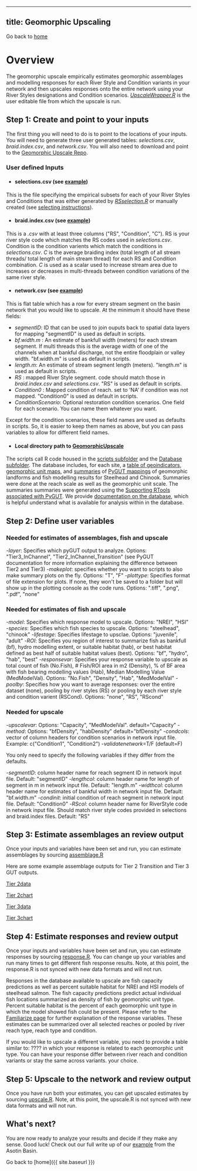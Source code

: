 
---
title: Geomorphic Upscaling
---

Go back to [home]()

# Overview
The geomorphic upscale empirically estimates geomorphic assemblages and modelling responses for each River Style and Condition variants in your network and then upscales responses onto the entire network using your River Styles designations and Condition scenarios. [*UpscaleWrapper.R*](https://github.com/natalie-kramer/GeomorphicUpscale/tree/master/UpscaleWrapper.R) is the user editable file from which the upscale is run. 

## Step 1: Create and point to your inputs
The first thing you will need to do is to point to the locations of your inputs. You will need to generate three user generated tables: *selections.csv*, *braid.index.csv*, and *network.csv*.  You will also need to download and point to the [Geomorphic Upscale Repo](https://github.com/natalie-kramer/GeomorphicUpscale). 

### User defined Inputs ###
- #### selections.csv (see [example](https://github.com/natalie-kramer/GeomorphicUpscale/blob/master/AsotinUpscale/Inputs/braid.index.csv)) #### 
This is the file specifying the empirical subsets for each of your River Styles and Conditions that was either generated by [*RSselection.R*](https://github.com/natalie-kramer/GeomorphicUpscale/tree/master/scripts/RSselection.R) or manually created (see [selecting instructions](https://github.com/natalie-kramer/GeomorphicUpscale/tree/master/docs/selecting.md)). 

- #### braid.index.csv (see [example](https://github.com/natalie-kramer/GeomorphicUpscale/blob/master/AsotinUpscale/Inputs/braid.index.csv)) ####
This is a *.csv* with at least three columns ("RS", "Condition", "C").  RS is your river style code which matches the RS codes used in *selections.csv*. Condition is the condition varients which match the conditions in *selections.csv*. *C* is the average braiding index (total length of all stream threads/ total length of main stream thread) for each RS and Condition combination. *C* is used as a scalar used to increase stream area due to increases or decreases in multi-threads between condition variations of the same river style.  

- #### network.csv (see [example](https://github.com/natalie-kramer/GeomorphicUpscale/blob/master/AsotinUpscale/Inputs/network.csv))  ####
This is flat table which has a row for every stream segment on the basin network that you would like to upscale. At the minimum it should have these fields:
 -  *segmentID*:  ID that can be used to join ouputs back to spatial data layers for mapping "segmentID" is used as default in scripts.
 - *bf.width.m* : An estimate of bankfull width (meters) for each stream segment.  If multi threads this is the average width of one of the channels when at bankful discharge, not the entire floodplain or valley width. "bf.width.m" is used as default in scripts.
 - *length.m*: An estimate of stream segment length (meters). "length.m" is used as default in scripts.
 -  *RS* : mapped River Style segment.  code should match those in *braid.index.csv* and *selections.csv*. "RS" is used as default in scripts.
 -  *Condition0* : Mapped condition of reach. set to 'NA' if condition was not mapped. "Condition0" is used as default in scripts.
 - *ConditionScenario*: Optional restoration condition scenarios. One field for each scenario.  You can name them whatever you want.

Except for the condition scenarios, these field names are used as defaults in scripts. So, it is easier to keep them names as above, but you can pass variables to allow for different field names.
 
- #### Local directory path to [GeomorphicUpscale](https://github.com/natalie-kramer/GeomorphicUpscale)  ####
The scripts call R code housed in the [scripts subfolder](https://github.com/natalie-kramer/GeomorphicUpscale/tree/master/scripts) and the [Database subfolder](https://github.com/natalie-kramer/GeomorphicUpscale/tree/master/Database). The database includes, for each site, a [table of geoindicators](https://github.com/natalie-kramer/GeomorphicUpscale/tree/master/Database/Database_reachcharacteristics.csv), [geomorphic unit maps](https://github.com/natalie-kramer/GeomorphicUpscale/Database/Maps.7z), and [summaries](https://github.com/natalie-kramer/GeomorphicUpscale/tree/master/Database/Metrics) of [PyGUT mappings](http://gut.riverscapes.xyz/) of geomorphic landforms and fish modelling results for Steelhead and Chinook. Summaries were done at the reach scale as well as the geomorphic unit scale. The summaries summaries were generated using the [Supporting RTools associated with PyGUT](https://github.com/Riverscapes/pyGUT/tree/master/SupportingTools/RScripts/Development). We provide [documentation on the database](familiarizing.md), which is helpful understand what is available for analysis within in the database.
 
## Step 2: Define user variables

### Needed for estimates of assemblages, fish and upscale ###
-*layer*: Specifies which pyGUT output to analyze. Options: "Tier3_InChannel", "Tier2_InChannel_Transition" (see PyGUT documentation for more information explaining the difference between Tier2 and Tier3)
-*makeplot*: specifies whether you want to scripts to also make summary plots on the fly. Options: "T", "F"
-*plottype*: Specifies format of file extension for plots. If none, they won't be saved to a folder but will show up in the plotting console as the code runs. Options: ".tiff", ".png", ".pdf", "none"
### Needed for estimates of fish and upscale ###
-*model*: Specifies which response model to upscale. Options: "NREI", "HSI"
-*species*: Specifies which fish species to upscale. Options: "steelhead", "chinook"
-*lifestage*: Specifies lifestage to upsclae. Options: "juvenile", "adult"
-*ROI*: Specifies you region of interest to summarize fish as bankfull (bf), hydro modelling extent, or suitable habitat (hab), or best habitat defined as best half of suitable habitat values (best). Options: "bf", "hydro", "hab", "best"
-*responsevar*: Specifies your response variable to upscale as total count of fish (No.Fish), # Fish/ROI area in m2 (Density), % of BF area with fish bearing modelling values (Hab), Median Modelling Value (MedModelVal). Options: "No.Fish", "Density", "Hab", "MedModelVal"
-*poolby*: Specifies how you want to average responses: over the entire dataset (none), pooling by river styles (RS) or pooling by each river style and condition varient (RSCond). Options: "none", "RS", "RScond"
### Needed for upscale ###
-*upscalevar*: Options: "Capacity", "MedModelVal".  default="Capacity"
-*method*: Options: "bfDensity", "habDensity" default="bfDensity"
-*condcols*: vector of column headers for condition scenarios in network input file. Example: c("Condition1", "Condition2")
-*validatenetwork*=T/F (default=F)

You only need to specify the following variables if they differ from the defaults.

-*segmentID*: column header name for reach segment ID in network input file. Default: "segmentID"
-*lengthcol*: column header name for length of segment in m in network input file. Default: "length.m"
-*widthcol*: column header name for estimates of bankful width in network input file. Default: "bf.width.m"
-*condinit*: initial condition of reach segment in network input file. Default: "Condition0"
-*RScol*: column header name for RiverStyle code in network input file. Should match river style codes provided in selections and braid.index files. Default: "RS"
 
## Step 3: Estimate assemblages an review output

Once your inputs and variables have been set and run, you can estimate assemblages by sourcing [assemblage.R](https://github.com/natalie-kramer/GeomorphicUpscale/tree/master/scripts/assemblage.R)


Here are some example assemblage outputs for Tier 2 Transition and Tier 3 GUT outputs.

[Tier 2data](https://github.com/natalie-kramer/GeomorphicUpscale/tree/master/docs/assets/Tier2_assemblage.PNG)

[Tier 2chart](https://github.com/natalie-kramer/GeomorphicUpscale/tree/master/docs/assets/Tier3_InChannel_Transition_assemblage.tiff)

[Tier 3data](https://github.com/natalie-kramer/GeomorphicUpscale/tree/master/docs/assets/Tier3_assemblage.PNG)

[Tier 3chart](https://github.com/natalie-kramer/GeomorphicUpscale/tree/master/docs/assets/Tier3_InChannel_assemblage.tiff)


## Step 4: Estimate responses and review output

Once your inputs and variables have been set and run, you can estimate responses by sourcing [response.R](https://github.com/natalie-kramer/GeomorphicUpscale/tree/master/scripts/assemblage.R). You can change up your variables and run many times to get different fish response results. Note, at this point, the response.R is not synced with new data formats and will not run.

Responses in the database available to upscale are fish capacity predictions as well as percent suitable habitat for NREI and HSI models of steelhead salmon.  The fish capacity predictions predict actual individual fish locations summarized as density of fish by geomorphic unit type. Percent suitable habitat is the percent of each geomorphic unit type in which the model showed fish could be present. Please refer to  the [Familiarize page]({{site.baseurl}}/1.Familiarizing) for further explanation of the response variables. These estimates can be summarized over all selected reaches or pooled by river reach type, reach type and condition. 

If you would like to upscale a different variable, you need to provide a table similar to: ????  in which your response is related to each geomorphic unit type.  You can have your response differ between river reach and condition variants or stay the same across variants. your choice.


## Step 5: Upscale to the network and review output 

Once you have run both your estimates, you can get upscaled estimates by sourcing [upscale.R](https://github.com/natalie-kramer/GeomorphicUpscale/tree/master/scripts/upscale.R). Note, at this point, the upscale.R is not synced with new data formats and will not run.


## What's next?
You are now ready to analyze your results and decide if they make any sense. Good luck!  Check out our full write up of our [example]() from the Asotin Basin.


Go back to [home]({{ site.baseurl }})
